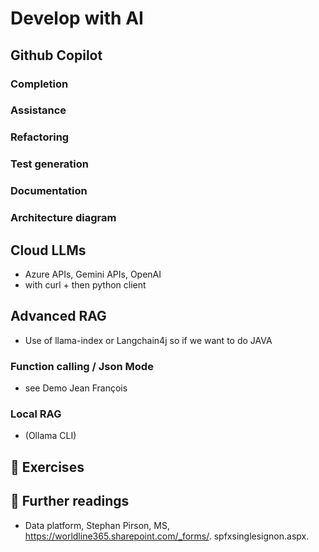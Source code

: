 # Develop with AI

## Github Copilot

### Completion
### Assistance
### Refactoring
### Test generation
### Documentation
### Architecture diagram

## Cloud LLMs
* Azure APIs, Gemini APIs, OpenAI 
* with curl + then python client  

## Advanced RAG
* Use of llama-index or Langchain4j so if we want to do JAVA

### Function calling / Json Mode 
* see Demo Jean François

### Local RAG  
* (Ollama CLI)

## 🧪 Exercises

## 📖 Further readings
* Data platform, Stephan Pirson, MS, https://worldline365.sharepoint.com/_forms/.     spfxsinglesignon.aspx.  


